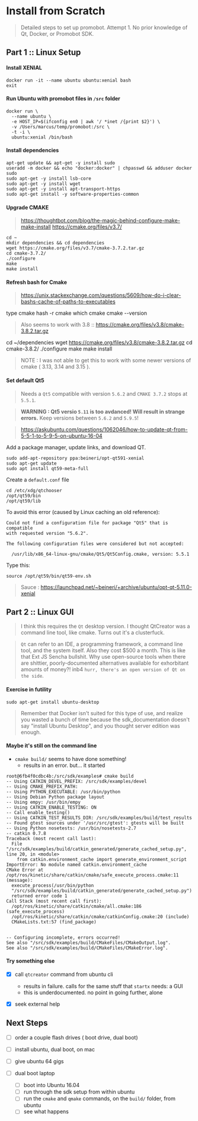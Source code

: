 # Install from Scratch 

> Detailed steps to set up promobot. Attempt 1. No prior knowledge of Qt, Docker, or Promobot SDK.  


## Part 1 :: Linux Setup 

#### Install XENIAL 

    docker run -it --name ubuntu ubuntu:xenial bash
    exit 


#### Run Ubuntu with promobot files in `/src` folder 

```
docker run \
  --name ubuntu \
  -e HOST_IP=$(ifconfig en0 | awk '/ *inet /{print $2}') \
  -v /Users/marcus/temp/promobot:/src \
  -t -i \
  ubuntu:xenial /bin/bash
```


#### Install dependencies 

```
apt-get update && apt-get -y install sudo
useradd -m docker && echo "docker:docker" | chpasswd && adduser docker sudo
sudo apt-get -y install lsb-core
sudo apt-get -y install wget
sudo apt-get -y install apt-transport-https
sudo apt-get install -y software-properties-common 
```


#### Upgrade CMAKE 

> https://thoughtbot.com/blog/the-magic-behind-configure-make-make-install
> https://cmake.org/files/v3.7/

```
cd ~
mkdir dependencies && cd dependencies 
wget https://cmake.org/files/v3.7/cmake-3.7.2.tar.gz
cd cmake-3.7.2/
./configure
make 
make install
```


#### Refresh bash for Cmake 

> https://unix.stackexchange.com/questions/5609/how-do-i-clear-bashs-cache-of-paths-to-executables

type cmake
hash -r cmake 
which cmake 
cmake --version 

> Also seems to work with 3.8 :: https://cmake.org/files/v3.8/cmake-3.8.2.tar.gz

cd ~/dependencies 
wget https://cmake.org/files/v3.8/cmake-3.8.2.tar.gz
cd cmake-3.8.2/
./configure
make 
make install

> NOTE : I was not able to get this to work with some newer versions of cmake ( 3.13, 3.14 and 3.15 ).


#### Set default Qt5 

> Needs a `Qt5` compatible with version `5.6.2` and `CMAKE 3.7.2` stops at `5.5.1`.  

> **WARNING : Qt5 versio `5.11` is too avdanced! Will result in strange errors.** Keep versions between `5.6.2` and `5.9.5`!  

> https://askubuntu.com/questions/1062046/how-to-update-qt-from-5-5-1-to-5-9-5-on-ubuntu-16-04

Add a package manager, update links, and download QT. 
```
sudo add-apt-repository ppa:beineri/opt-qt591-xenial
sudo apt-get update 
sudo apt install qt59-meta-full
```

Create a `default.conf` file 
```
cd /etc/xdg/qtchooser
/opt/qt59/bin
/opt/qt59/lib
``` 

To avoid this error (caused by Linux caching an old reference):

    Could not find a configuration file for package "Qt5" that is compatible
    with requested version "5.6.2".
  
    The following configuration files were considered but not accepted:
  
      /usr/lib/x86_64-linux-gnu/cmake/Qt5/Qt5Config.cmake, version: 5.5.1

Type this:

    source /opt/qt59/bin/qt59-env.sh 

> Sauce : https://launchpad.net/~beineri/+archive/ubuntu/opt-qt-5.11.0-xenial



## Part 2 :: Linux GUI 

> I think this requires the `Qt` desktop version. I thought QtCreator was a command line tool, like cmake. Turns out it's a clusterfuck.  

> `Qt` can refer to an IDE, a programming framework, a command line tool, and the system itself. Also they cost $500 a month. This is like that Ext JS Sencha bullshit. Why use open-source tools when there are shittier, poorly-documented alternatives available for exhorbitant amounts of money?! inb4 `hurr, there's an open version of Qt on the side`.    


#### Exercise in futility 

    sudo apt-get install ubuntu-desktop

> Remember that Docker isn't suited for this type of use, and realize you wasted a bunch of time because the sdk_documentation doesn't say "install Ubuntu Desktop", and you thought server edition was enough.  


#### Maybe it's still on the command line

- `cmake build/` seems to have done something!
    - results in an error. but... it started 

```
root@6fb4f0cdbc4b:/src/sdk/examples# cmake build
-- Using CATKIN_DEVEL_PREFIX: /src/sdk/examples/devel
-- Using CMAKE_PREFIX_PATH:
-- Using PYTHON_EXECUTABLE: /usr/bin/python
-- Using Debian Python package layout
-- Using empy: /usr/bin/empy
-- Using CATKIN_ENABLE_TESTING: ON
-- Call enable_testing()
-- Using CATKIN_TEST_RESULTS_DIR: /src/sdk/examples/build/test_results
-- Found gtest sources under '/usr/src/gtest': gtests will be built
-- Using Python nosetests: /usr/bin/nosetests-2.7
-- catkin 0.7.8
Traceback (most recent call last):
  File "/src/sdk/examples/build/catkin_generated/generate_cached_setup.py", line 20, in <module>
    from catkin.environment_cache import generate_environment_script
ImportError: No module named catkin.environment_cache
CMake Error at /opt/ros/kinetic/share/catkin/cmake/safe_execute_process.cmake:11 (message):
  execute_process(/usr/bin/python
  "/src/sdk/examples/build/catkin_generated/generate_cached_setup.py")
  returned error code 1
Call Stack (most recent call first):
  /opt/ros/kinetic/share/catkin/cmake/all.cmake:186 (safe_execute_process)
  /opt/ros/kinetic/share/catkin/cmake/catkinConfig.cmake:20 (include)
  CMakeLists.txt:57 (find_package)


-- Configuring incomplete, errors occurred!
See also "/src/sdk/examples/build/CMakeFiles/CMakeOutput.log".
See also "/src/sdk/examples/build/CMakeFiles/CMakeError.log".
```

#### Try something else 

- [x] call `qtcreator` command from ubuntu cli
    - results in failure. calls for the same stuff that `startx` needs: a GUI 
    - this is underdocumented. no point in going further, alone 
    
- [x] seek external help



## Next Steps  

- [ ] order a couple flash drives ( boot drive, dual boot)
- [ ] install ubuntu, dual boot, on mac
- [ ] give ubuntu 64 gigs 

- [ ] dual boot laptop 
    - [ ] boot into Ubuntu 16.04 
    - [ ] run through the sdk setup from within ubuntu
    - [ ] run the `cmake` and `qmake` commands, on the `build/` folder, from ubuntu
    - [ ] see what happens 
